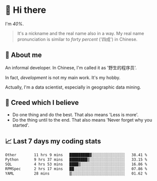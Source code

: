 # 👋 Hi there

I'm *40%*.

> It's a nickname and the real name also in a way.
> My real name pronunciation is similar to *forty percent* ('四成') in Chinese.

## :speech_balloon: About me

An informal developer. In Chinese, I'm called it as '野生的程序员'.

In fact, _development_ is not my main work. It's my hobby.

Actually, I'm a data scientist, especially in geographic data mining.

## :see_no_evil: Creed which I believe

- Do one thing and do the best. That also means 'Less is more'.
- Do the thing until to the end. That also means 'Never forget why you started'.

## :chart_with_upwards_trend: Last 7 days my coding stats

<!--START_SECTION:waka-->

```txt
Other        11 hrs 9 mins   █████████▓░░░░░░░░░░░░░░░   38.41 %
Python       9 hrs 37 mins   ████████▒░░░░░░░░░░░░░░░░   33.15 %
SQL          4 hrs 53 mins   ████▒░░░░░░░░░░░░░░░░░░░░   16.86 %
RPMSpec      2 hrs 17 mins   ██░░░░░░░░░░░░░░░░░░░░░░░   07.86 %
YAML         28 mins         ▒░░░░░░░░░░░░░░░░░░░░░░░░   01.62 %
```

<!--END_SECTION:waka-->
